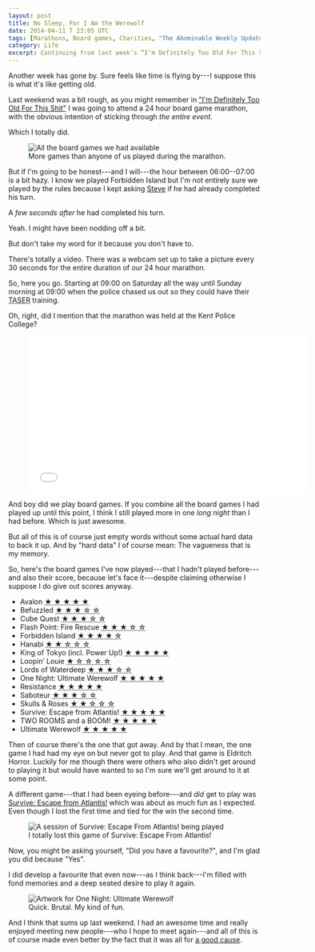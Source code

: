 ```yaml
---
layout: post
title: No Sleep, For I Am the Werewolf
date: 2014-04-11 T 23:05 UTC
tags: [Marathons, Board games, Charities, "The Abominable Weekly Update"]
category: Life
excerpt: Continuing from last week’s “I’m Definitely Too Old For This Shit” I thought I should tell you how my board game marathon went.
---
```

Another week has gone by. Sure feels like time is flying by---I suppose this is what it's like getting old.

Last weekend was a bit rough, as you might remember in ["I'm Definitely Too Old For This Shit"][too-old] I was going to attend a 24 hour board game marathon, with the obvious intention of sticking through *the entire event*.

Which I totally did.

<div>
<figure>
	<img class="js-lazy-load" data-original="/assets/posts/2014/april/no-sleep-for-i-am-the-werewolf/wow-such-games-much-boards.jpg" alt="All the board games we had available">
	<figcaption>More games than anyone of us played during the marathon.</figcaption>
</figure>
</div>

But if I'm going to be honest---and I will---the hour between 06:00--07:00 is a bit hazy. I know we played Forbidden Island but I'm not entirely sure we played by the rules because I kept asking [Steve][steve] if he had already completed his turn.

A *few seconds after* he had completed his turn.

Yeah. I might have been nodding off a bit.

But don't take my word for it because you don't have to.

There's totally a video. There was a webcam set up to take a picture every 30 seconds for the entire duration of our 24 hour marathon.

So, here you go. Starting at 09:00 on Saturday all the way until Sunday morning at 09:00 when the police chased us out so they could have their <abbr title="Thomas A. Swift's electric rifle">TASER</abbr> training.

Oh, right, did I mention that the marathon was held at the Kent Police College?

<div>
<figure class="media-video">
	<iframe width="560" height="315" src="//www.youtube.com/embed/v8ImBo7DH3o?rel=0" frameborder="0" allowfullscreen> </iframe>
</figure>
</div>

And boy did we play board games. If you combine all the board games I had played up until this point, I think I still played more in one *long night* than I had before. Which is just awesome.

But all of this is of course just empty words without some actual hard data to back it up. And by "hard data" I of course mean: The vagueness that is my memory.

So, here's the board games I've now played---that I hadn't played before---and also their score, because let's face it---despite claiming otherwise I suppose I do give out scores anyway.

- Avalon <abbr title="5 stars out of 5">&#9733; &#9733; &#9733; &#9733; &#9733;</abbr>
- Befuzzled <abbr title="3 stars out of 5">&#9733; &#9733; &#9733; &#9734; &#9734;</abbr>
- Cube Quest <abbr title="3 stars out of 5">&#9733; &#9733; &#9733; &#9734; &#9734;</abbr>
- Flash Point: Fire Rescue <abbr title="3 stars out of 5">&#9733; &#9733; &#9733; &#9734; &#9734;</abbr>
- Forbidden Island <abbr title="4 stars out of 5">&#9733; &#9733; &#9733; &#9733; &#9734;</abbr>
- Hanabi <abbr title="2 stars out of 5">&#9733; &#9733; &#9734; &#9734; &#9734;</abbr>
- King of Tokyo (incl. Power Up!) <abbr title="5 stars out of 5">&#9733; &#9733; &#9733; &#9733; &#9733;</abbr>
- Loopin’ Louie <abbr title="1 stars out of 5">&#9733; &#9734; &#9734; &#9734; &#9734;</abbr>
- Lords of Waterdeep <abbr title="3 stars out of 5">&#9733; &#9733; &#9733; &#9734; &#9734;</abbr>
- One Night: Ultimate Werewolf <abbr title="5 stars out of 5">&#9733; &#9733; &#9733; &#9733; &#9733;</abbr>
- Resistance <abbr title="5 stars out of 5">&#9733; &#9733; &#9733; &#9733; &#9733;</abbr>
- Saboteur <abbr title="3 stars out of 5">&#9733; &#9733; &#9733; &#9734; &#9734;</abbr>
- Skulls & Roses <abbr title="2 stars out of 5">&#9733; &#9733; &#9734; &#9734; &#9734;</abbr>
- Survive: Escape from Atlantis! <abbr title="5 stars out of 5">&#9733; &#9733; &#9733; &#9733; &#9733;</abbr>
- TWO ROOMS and a BOOM! <abbr title="5 stars out of 5">&#9733; &#9733; &#9733; &#9733; &#9733;</abbr>
- Ultimate Werewolf <abbr title="5 stars out of 5">&#9733; &#9733; &#9733; &#9733; &#9733;</abbr>

Then of course there's the one that got away. And by that I mean, the one game I had had my eye on but never got to play. And that game is Eldritch Horror. Luckily for me though there were others who also didn't get around to playing it but would have wanted to so I'm sure we'll get around to it at some point.

A different game---that I had been eyeing before---and *did* get to play was [Survive: Escape from Atlantis!][survive] which was about as much fun as I expected. Even though I lost the first time and tied for the win the second time.

<div>
<figure>
	<img class="js-lazy-load" data-original="/assets/posts/2014/april/no-sleep-for-i-am-the-werewolf/session-of-survive-escape-from-atlantis.jpg" alt="A session of Survive: Escape From Atlantis! being played">
	<figcaption>I totally lost this game of Survive: Escape From Atlantis!</figcaption>
</figure>
</div>

Now, you might be asking yourself, "Did you have a favourite?", and I'm glad you did because "Yes".

I did develop a favourite that even now---as I think back---I'm filled with fond memories and a deep seated desire to play it again.

<div>
<figure>
	<img class="js-lazy-load" data-original="/assets/posts/2014/april/no-sleep-for-i-am-the-werewolf/one-night-ultimate-werewolf.jpg" alt="Artwork for One Night: Ultimate Werewolf">
	<figcaption>Quick. Brutal. My kind of fun.</figcaption>
</figure>
</div>

And I think that sums up last weekend. I had an awesome time and really enjoyed meeting new people---who I hope to meet again---and all of this is of course made even better by the fact that it was all for [a good cause][charity]. 

[too-old]: /blog/im-definitely-too-old-for-this-shit
[steve]: https://twitter.com/trepanation
[charity]: https://www.justgiving.com/BigBoardgameSmash/
[survive]: http://en.wikipedia.org/wiki/Escape_from_Atlantis
